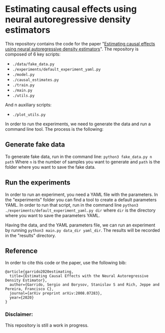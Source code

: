 # Estimating causal effects using neural autoregressive density estimators

This repository contains the code for the paper "[Estimating causal effects using neural autoregressive density estimators](https://arxiv.org/abs/2008.07283)". The repository is composed of 6 key scripts:
- ```./data/fake_data.py```
- ```./experiments/default_experiment_yaml.py```
- ```./model.py```
- ```./causal_estimates.py```
- ```./train.py```
- ```./main.py```
- ```./utils.py```

And n auxiliary scripts:
- ```./plot_utils.py```

In order to run the experiments, we need to generate the data and run a command line tool. The process is the following:

## Generate fake data

To generate fake data, run in the command line:
```python3 fake_data.py n path```
Where ```n``` is the number of samples you want to generate and ```path``` is the folder where you want to save the fake data.

## Run the experiments

In order to run an experiment, you need a YAML file with the parameters. In the "experiments" folder you can find a tool to create a default parameters YAML. In order to run that script, run in the command line ```python3 ./experiments/default_experiment_yaml.py dir``` where ```dir``` is the directory where you want to save the parameters YAML.

Having the data, and the YAML parameters file, we can run an experiment by running ```python3 main.py data_dir yaml_dir```. The results will be recorded in the "results" directory.

## Reference

In order to cite this code or the paper, use the following bib:
```
@article{garrido2020estimating,
  title={Estimating Causal Effects with the Neural Autoregressive Density Estimator},
  author={Garrido, Sergio and Borysov, Stanislav S and Rich, Jeppe and Pereira, Francisco C},
  journal={arXiv preprint arXiv:2008.07283},
  year={2020}
}
```

### Disclaimer:
This repository is still a work in progress.
